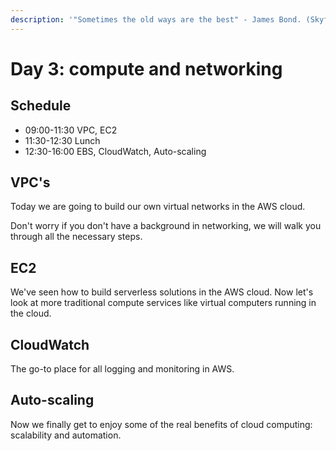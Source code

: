 ```yaml
---
description: '"Sometimes the old ways are the best" - James Bond. (Skyfall)'
---
```


# Day 3: compute and networking

## Schedule

* 09:00-11:30 VPC, EC2
* 11:30-12:30 Lunch
* 12:30-16:00 EBS, CloudWatch, Auto-scaling&#x20;

## VPC's

Today we are going to build our own virtual networks in the AWS cloud.&#x20;

Don't worry if you don't have a background in networking, we will walk you through all the necessary steps.&#x20;

## EC2&#x20;

We've seen how to build serverless solutions in the AWS cloud. Now let's look at more traditional compute services like virtual computers running in the cloud.&#x20;

## CloudWatch

The go-to place for all logging and monitoring in AWS.&#x20;

## Auto-scaling

Now we finally get to enjoy some of the real benefits of cloud computing: scalability and automation. &#x20;

